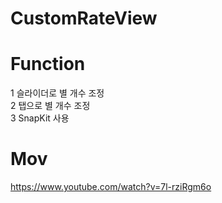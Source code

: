 # CustomRateView

# Function
1 슬라이더로 별 개수 조정   
2 탭으로 별 개수 조정   
3 SnapKit 사용 

# Mov
https://www.youtube.com/watch?v=7l-rziRgm6o


